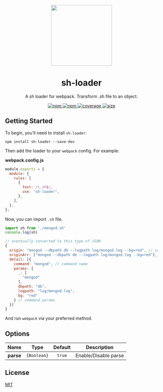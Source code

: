 <div align="center">
  <a href="https://github.com/webpack/webpack">
    <img width="200" height="200" src="https://webpack.js.org/assets/icon-square-big.svg">
  </a>
</div>

<h1 align="center">sh-loader</h1>

<p align="center">A sh loader for webpack. Transform .sh file to an object.</p>

<p align="center">
  <a href="https://npmjs.com/package/sh-loader">
    <img alt="npm" src="https://img.shields.io/badge/npm-v5.0.0-blue" />
  </a>
  <a href="https://nodejs.org">
    <img alt="npm" src="https://img.shields.io/node/v/sh-loader.svg" />
  </a>
  <a href="https://codecov.io/gh/qinhua/sh-loader">
    <img alt="coverage" src="https://codecov.io/gh/qinhua/sh-loader/branch/main/graph/badge.svg?token=KSB3Z41HLW" />
  </a>
  <a href="https://packagephobia.now.sh/result?p=sh-loader">
    <img alt="size" src="https://packagephobia.now.sh/badge?p=sh-loader" />
  </a>
</p>


## Getting Started

To begin, you'll need to install `sh-loader`:

```console
npm install sh-loader --save-dev
```

Then add the loader to your `webpack` config. For example:

**webpack.config.js**

```js
module.exports = {
  module: {
    rules: [
      {
        test: /\.sh$/,
        use: "sh-loader",
      },
    ],
  },
};
```

Now, you can import `.sh` file.

```js
import sh from './mongod.sh'
console.log(sh)

// eventually converted to this type of JSON
{
  origin: "mongod --dbpath db --logpath log/mongod.log --bg=red", // source
  originArr: ["mongod --dbpath db --logpath log/mongod.log --bg=red"], // source array split with '\n'
  detail: [{
    command: "mongod", // command name
    params: {
      _: [
        "mongod"
      ],
      dbpath: "db",
      logpath: "log/mongod.log",
      bg: "red"
    } // command params
  }]
}
```

And run `webpack` via your preferred method.

## Options

|   Name    |    Type     | Default | Description          |
| :-------: | :---------: | :-----: | -------------------- |
| **parse** | `{Boolean}` | `true`  | Enable/Disable parse |

## License

[MIT](./LICENSE)
